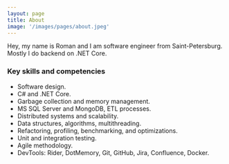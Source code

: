 ```yaml
---
layout: page
title: About
image: '/images/pages/about.jpeg'
---
```


Hey, my name is Roman and I am software engineer from Saint-Petersburg.
Mostly I do backend on .NET Core.

### Key skills and competencies

- Software design.
- C# and .NET Core.
- Garbage collection and memory management.
- MS SQL Server and MongoDB, ETL processes.
- Distributed systems and scalability.
- Data structures, algorithms, multithreading.
- Refactoring, profiling, benchmarking, and optimizations.
- Unit and integration testing.
- Agile methodology.
- DevTools: Rider, DotMemory, Git, GitHub, Jira, Confluence, Docker.